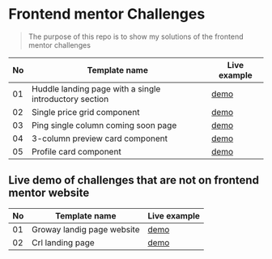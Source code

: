 # Frontend mentor Challenges

> The purpose of this repo is to show my solutions of the frontend mentor challenges

|No| Template name                                          | Live example|
|--|--------------------------------------------------------|------------------------------------------------------------------|
|01| Huddle landing page with a single introductory section | [demo](https://the-huddle-landing-page.netlify.app/)
|02| Single price grid component                            | [demo](https://the-single-price-grid-component-master.netlify.app)
|03| Ping single column coming soon page                    | [demo](https://the-ping-coming-soon-page.netlify.app)
|04| 3-column preview card component                        | [demo](https://the-three-column-preview-card.netlify.app)
|05| Profile card component                                 | [demo](https://the-profile-card-component.netlify.app)

## Live demo of challenges that are not on frontend mentor website

|No| Template name                                          | Live example|
|--|--------------------------------------------------------|--------------------------------------------|
|01| Groway landig page website                             | [demo](https://groway-analytics.netlify.app)
|02| Crl landing page                                       | [demo](https://crl-webpage.netlify.app)
